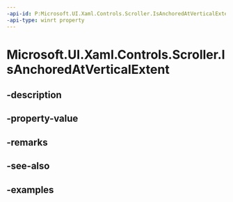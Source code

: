 ```yaml
---
-api-id: P:Microsoft.UI.Xaml.Controls.Scroller.IsAnchoredAtVerticalExtent
-api-type: winrt property
---
```


<!-- Property syntax.
public bool IsAnchoredAtVerticalExtent { get;  set; }
-->

# Microsoft.UI.Xaml.Controls.Scroller.IsAnchoredAtVerticalExtent

## -description

## -property-value

## -remarks

## -see-also

## -examples

